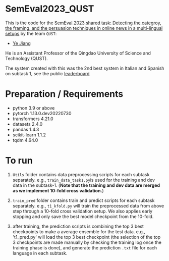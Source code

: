 # SemEval2023_QUST

This is the code for the [SemEval 2023 shared task: Detecting the categroy, the framing, and the persuasion techniques in online news in a multi-lingual setups](https://propaganda.math.unipd.it/semeval2023task3/teampage.php?passcode=6a5411b7a5bcecd3654a611b6b1b667d) by the team ``QUST``:

* [Ye Jiang](https://ye-jiang.com)

He is an Assistant Professor of the Qingdao University of Science and Technology (QUST).

The system created with this was the 2nd best system in Italian and Spanish on subtask 1, see the public [leaderboard](https://propaganda.math.unipd.it/semeval2023task3/leaderboard.php)

# Preparation / Requirements

* python 3.9 or above
* pytorch 1.13.0.dev20220730	
* transformers	4.21.0
* datasets	2.4.0
* pandas	1.4.3
* scikit-learn	1.1.2
* tqdm	4.64.0

# To run

1. `Utils` folder contains data preprocessing scripts for each subtask separately. e.g., `train_data_task1.py`is used for the training and dev data in the subtask-1. (**Note that the training and dev data are merged as we implement 10-fold cross validation.**)

2. `train_pred` folder contains train and predict scripts for each subtask separately. e.g., `t1_kfold.py` will train the preprocessed data from above step through a 10-fold cross validation setup. We also applies early stopping and only save the best model checkpoint from the 10-fold.

3. after training, the prediction scripts is combining the top 3 best checkpoints to make a average ensemble for the test data. e.g., 't1_pred.py' will load the top 3 best checkpoint (the selection of the top 3 checkpoints are made manually by checking the training log once the training phase is done), and generate the prediction `.txt` file for each language in each subtask.
